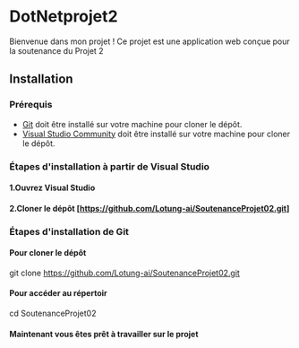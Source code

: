 # DotNetprojet2
Bienvenue dans mon projet ! Ce projet est une application web conçue pour la soutenance du Projet 2

## Installation

### Prérequis
- [Git](https://git-scm.com/downloads) doit être installé sur votre machine pour cloner le dépôt.
- [Visual Studio Community](https://visualstudio.microsoft.com/fr/downloads/) doit être installé sur votre machine pour cloner le dépôt.

### Étapes d'installation à partir de Visual Studio
#### 1.Ouvrez Visual Studio
#### 2.Cloner le dépôt [https://github.com/Lotung-ai/SoutenanceProjet02.git]

### Étapes d'installation de Git
#### Pour cloner le dépôt
git clone https://github.com/Lotung-ai/SoutenanceProjet02.git
#### Pour accéder au répertoir
cd SoutenanceProjet02
#### Maintenant vous êtes prêt à travailler sur le projet


